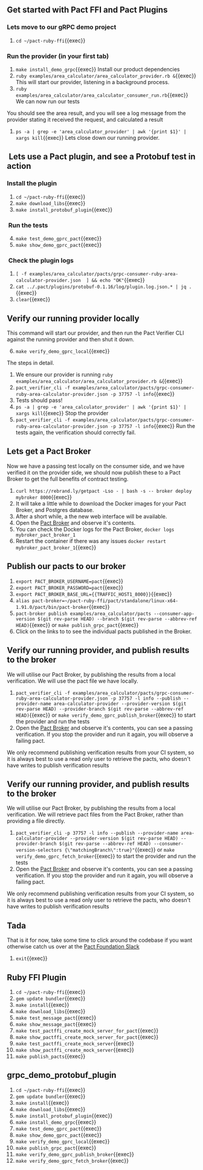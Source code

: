 ## Get started with Pact FFI and Pact Plugins

### Lets move to our gRPC demo project

1. `cd ~/pact-ruby-ffi`{{exec}}

### Run the provider (in your first tab)

1. `make install_demo_grpc`{{exec}} Install our product dependencies
1. `ruby examples/area_calculator/area_calculator_provider.rb &`{{exec}} This will start our provider, listening in a background process.
2. `ruby examples/area_calculator/area_calculator_consumer_run.rb`{{exec}} We can now run our tests

You should see the area result, and you will see a log message from the provider stating it received the request, and calculated a result

1. `ps -a | grep -e 'area_calculator_provider' | awk '{print $1}' | xargs kill`{{exec}} Lets close down our running provider.

##  Lets use a Pact plugin, and see a Protobuf test in action

### Install the plugin

1. `cd ~/pact-ruby-ffi`{{exec}}
2. `make download_libs`{{exec}}
3. `make install_protobuf_plugin`{{exec}}

###  Run the tests

4. `make test_demo_gprc_pact`{{exec}}
5. `make show_demo_gprc_pact`{{exec}}

###  Check the plugin logs

1. `[ -f examples/area_calculator/pacts/grpc-consumer-ruby-area-calculator-provider.json  ] && echo "OK"`{{exec}}
1. `cat ../.pact/plugins/protobuf-0.1.16/log/plugin.log.json.* | jq .`{{exec}}
1. `clear`{{exec}}

## Verify our running provider locally

This command will start our provider, and then run the Pact Verifier CLI against the running provider and then shut it down.

6. `make verify_demo_gprc_local`{{exec}}

The steps in detail.

1. We ensure our provider is running `ruby examples/area_calculator/area_calculator_provider.rb &`{{exec}}
1. `pact_verifier_cli -f examples/area_calculator/pacts/grpc-consumer-ruby-area-calculator-provider.json -p 37757 -l info`{{exec}}
2. Tests should pass!
3. `ps -a | grep -e 'area_calculator_provider' | awk '{print $1}' | xargs kill`{{exec}} Stop the provider
1. `pact_verifier_cli -f examples/area_calculator/pacts/grpc-consumer-ruby-area-calculator-provider.json -p 37757 -l info`{{exec}} Run the tests again, the verification should correctly fail.

## Lets get a Pact Broker

Now we have a passing test locally on the consumer side, and we have verified it on the provider side, we should now publish these to a Pact Broker to get the full benefits of contract testing.

1. `curl https://rebrand.ly/getpact -Lso - | bash -s -- broker deploy mybroker 8000`{{exec}}
2. It will take a little while to download the Docker images for your Pact Broker, and Postgres database.
3. After a short while, a the new web interface will be available.
4. Open the [Pact Broker]({{TRAFFIC_HOST1_8000}}) and observe it's contents.
5. You can check the Docker logs for the Pact Broker, `docker logs mybroker_pact_broker_1`
6. Restart the container if there was any issues `docker restart mybroker_pact_broker_1`{{exec}}

## Publish our pacts to our broker

1. `export PACT_BROKER_USERNAME=pact`{{exec}}
2. `export PACT_BROKER_PASSWORD=pact`{{exec}}
3. `export PACT_BROKER_BASE_URL={{TRAFFIC_HOST1_8000}}`{{exec}}
4. `alias pact-broker=~/pact-ruby-ffi/pact/standalone/linux-x64-1.91.0/pact/bin/pact-broker`{{exec}}
5. `pact-broker publish examples/area_calculator/pacts --consumer-app-version $(git rev-parse HEAD) --branch $(git rev-parse --abbrev-ref HEAD)`{{exec}} or `make publish_grpc_pact`{{exec}}
6. Click on the links to to see the individual pacts published in the Broker.

## Verify our running provider, and publish results to the broker

We will utilise our Pact Broker, by publishing the results from a local verification. We will use the pact file we have locally.

1. `pact_verifier_cli -f examples/area_calculator/pacts/grpc-consumer-ruby-area-calculator-provider.json -p 37757 -l info --publish --provider-name area-calculator-provider --provider-version $(git rev-parse HEAD) --provider-branch $(git rev-parse --abbrev-ref HEAD)`{{exec}} or `make verify_demo_gprc_publish_broker`{{exec}} to start the provider and run the tests
2. Open the [Pact Broker]({{TRAFFIC_HOST1_8000}}) and observe it's contents, you can see a passing verification. If you stop the provider and run it again, you will observe a failing pact.

We only recommend publishing verification results from your CI system, so it is always best to use a read only user to retrieve the pacts, who doesn't have writes to publish verification results

## Verify our running provider, and publish results to the broker

We will utilise our Pact Broker, by publishing the results from a local verification. We will retrieve pact files from the Pact Broker, rather than providing a file directly. 


1. `pact_verifier_cli -p 37757 -l info --publish --provider-name area-calculator-provider --provider-version $(git rev-parse HEAD) --provider-branch $(git rev-parse --abbrev-ref HEAD) --consumer-version-selectors {\"matchingBranch\":true}"`{{exec}} or `make verify_demo_gprc_fetch_broker`{{exec}} to start the provider and run the tests
2. Open the [Pact Broker]({{TRAFFIC_HOST1_8000}}) and observe it's contents, you can see a passing verification. If you stop the provider and run it again, you will observe a failing pact.

We only recommend publishing verification results from your CI system, so it is always best to use a read only user to retrieve the pacts, who doesn't have writes to publish verification results

## Tada

That is it for now, take some time to click around the codebase if you want otherwise catch us over at the [Pact Foundation Slack](http://slack.pact.io/)

1. `exit`{{exec}}

## Ruby FFI Plugin

1. `cd ~/pact-ruby-ffi`{{exec}}
1. `gem update bundler`{{exec}}
2. `make install`{{exec}}
3. `make download_libs`{{exec}}
4. `make test_message_pact`{{exec}}
5. `make show_message_pact`{{exec}}
6. `make test_pactffi_create_mock_server_for_pact`{{exec}}
7. `make show_pactffi_create_mock_server_for_pact`{{exec}}
8. `make test_pactffi_create_mock_server`{{exec}}
9. `make show_pactffi_create_mock_server`{{exec}}
10. `make publish_pacts`{{exec}}

## grpc_demo_protobuf_plugin

1. `cd ~/pact-ruby-ffi`{{exec}}
1. `gem update bundler`{{exec}}
2. `make install`{{exec}}
3. `make download_libs`{{exec}}
4. `make install_protobuf_plugin`{{exec}}
5. `make install_demo_grpc`{{exec}}
6. `make test_demo_gprc_pact`{{exec}}
7. `make show_demo_gprc_pact`{{exec}}
8. `make verify_demo_gprc_local`{{exec}}
9. `make publish_grpc_pact`{{exec}}
10. `make verify_demo_gprc_publish_broker`{{exec}}
11. `make verify_demo_gprc_fetch_broker`{{exec}}
